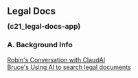 <div style="width: 800px;">

## Legal Docs
### <div style="margin-top: -10px; margin-left: 0px; margin-bottom:20px;">(c21_legal-docs-app)</div>

### A. Background Info

[Robin's Conversation with ClaudAI](/docs/setup/c21_legal-aidocs-app/c21_t001.01.3.41011.1445_response.md)    
[Bruce's Using AI to search legal documents](s02_t001.01.3.41011.1400_response_FoundationalAI.md)    

<div style="height:1000px;"></div>
</div>